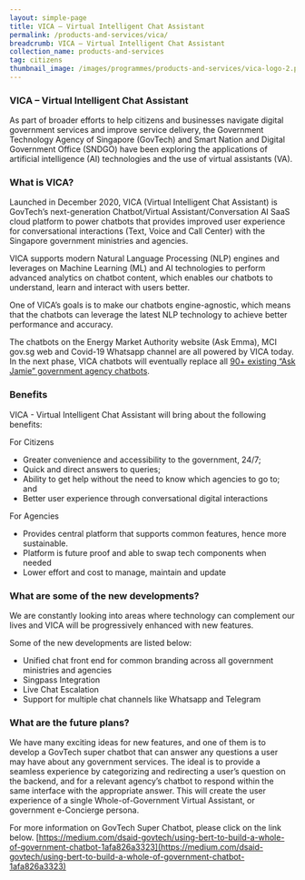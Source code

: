 ```yaml
---
layout: simple-page
title: VICA – Virtual Intelligent Chat Assistant
permalink: /products-and-services/vica/
breadcrumb: VICA – Virtual Intelligent Chat Assistant
collection_name: products-and-services
tag: citizens
thumbnail_image: /images/programmes/products-and-services/vica-logo-2.png
---
```


### **VICA – Virtual Intelligent Chat Assistant**

As part of broader efforts to help citizens and businesses navigate digital government services and improve service delivery, the Government Technology Agency of Singapore (GovTech) and Smart Nation and Digital Government Office (SNDGO) have been exploring the applications of artificial intelligence (AI) technologies and the use of virtual assistants (VA).

### **What is VICA?**

Launched in December 2020, VICA (Virtual Intelligent Chat Assistant) is GovTech’s next-generation Chatbot/Virtual Assistant/Conversation AI SaaS cloud platform to power chatbots that provides improved user experience for conversational interactions (Text, Voice and Call Center) with the Singapore government ministries and agencies. 

VICA supports modern Natural Language Processing (NLP) engines and leverages on Machine Learning (ML) and AI technologies to perform advanced analytics on chatbot content, which enables our chatbots to understand, learn and interact with users better.

One of VICA’s goals is to make our chatbots engine-agnostic, which means that the chatbots can leverage the latest NLP technology to achieve better performance and accuracy.

The chatbots on the Energy Market Authority website (Ask Emma), MCI gov.sg web and Covid-19 Whatsapp channel are all powered by VICA today. In the next phase, VICA chatbots will eventually replace all [90+ existing “Ask Jamie” government agency chatbots](https://www.tech.gov.sg/products-and-services/ask-jamie). 

### **Benefits**

VICA - Virtual Intelligent Chat Assistant will bring about the following benefits:

For Citizens
* Greater convenience and accessibility to the government, 24/7;
* Quick and direct answers to queries;
* Ability to get help without the need to know which agencies to go to; and
* Better user experience through conversational digital interactions

For Agencies 
* Provides central platform that supports common features, hence more sustainable.
* Platform is future proof and able to swap tech components when needed
* Lower effort and cost to manage, maintain and update

### **What are some of the new developments?**

We are constantly looking into areas where technology can complement our lives and VICA will be progressively enhanced with new features.

Some of the new developments are listed below:
* Unified chat front end for common branding across all government ministries and agencies
* Singpass Integration
* Live Chat Escalation
* Support for multiple chat channels like Whatsapp and Telegram

### **What are the future plans?**

We have many exciting ideas for new features, and one of them is to develop a GovTech super chatbot that can answer any questions a user may have about any government services. The ideal is to provide a seamless experience by categorizing and redirecting a user’s question on the backend, and for a relevant agency’s chatbot to respond within the same interface with the appropriate answer. This will create the user experience of a single Whole-of-Government Virtual Assistant, or government e-Concierge persona.

For more information on GovTech Super Chatbot, please click on the link below.
[https://medium.com/dsaid-govtech/using-bert-to-build-a-whole-of-government-chatbot-1afa826a3323](https://medium.com/dsaid-govtech/using-bert-to-build-a-whole-of-government-chatbot-1afa826a3323)
